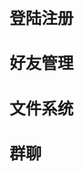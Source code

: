 # 登陆注册

<!-- 1. 注册倒数第二个输入框对Enter响应问题 -->

<!-- 2. 登陆之后 FriendList 无好友显示问题 -->

<!-- 3. 注销账号之后再次尝试登陆会使服务器崩溃

LOG INFO
```
[2025-07-08 10:32:46] [INFO] Server: receive a message from 10.30.0.131
[2025-07-08 10:32:46] [INFO] Client 10.30.0.131:48642 sent
{
        "action" : "LOGIN",
        "email" : "323602912@qq.com",
        "passwd" : "1"
}
terminate called after throwing an instance of 'cpp_redis::redis_error'
  what():  Reply is not a string
fish: Job 1, './server' terminated by signal SIGABRT (Abort)
```

(似乎只要登陆一个不存在的账号就会使服务器崩溃) -->

<!-- 4. 验证码发送无cd 可以一直发送 -->

<!-- 5. userServer.cc 168行 缺少 redis 的 `sync_commit()` 方法调用 -->

<!-- 6. 第一次注销永远不成功 -->

# 好友管理

# 文件系统

<!-- 1. 从远程传文件时 无法上传到服务器 但是从本地可以 (好像是因为FtpServer 的 服务器ip没有修改) -->

<!-- 2. 传输文件后 第一次进入文件管理界面读不到东西 (写了一个提示) -->

# 群聊

<!-- 1. 群聊文件传输错误 (群-A B-群) -->

<!-- 2. 搜索群加群居然没有实现 -->
